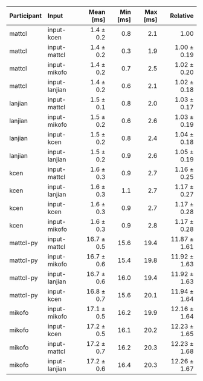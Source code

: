 | Participant | Input | Mean [ms] | Min [ms] | Max [ms] | Relative |
|:---|:---|---:|---:|---:|---:|
| mattcl | input-kcen | 1.4 ± 0.2 | 0.8 | 2.1 | 1.00 |
| mattcl | input-mattcl | 1.4 ± 0.2 | 0.3 | 1.9 | 1.00 ± 0.19 |
| mattcl | input-mikofo | 1.4 ± 0.2 | 0.7 | 2.5 | 1.02 ± 0.20 |
| mattcl | input-lanjian | 1.4 ± 0.2 | 0.6 | 2.1 | 1.02 ± 0.18 |
| lanjian | input-mattcl | 1.5 ± 0.1 | 0.8 | 2.0 | 1.03 ± 0.17 |
| lanjian | input-mikofo | 1.5 ± 0.2 | 0.6 | 2.6 | 1.03 ± 0.19 |
| lanjian | input-kcen | 1.5 ± 0.2 | 0.8 | 2.4 | 1.04 ± 0.18 |
| lanjian | input-lanjian | 1.5 ± 0.2 | 0.9 | 2.6 | 1.05 ± 0.19 |
| kcen | input-mattcl | 1.6 ± 0.3 | 0.9 | 2.7 | 1.16 ± 0.25 |
| kcen | input-lanjian | 1.6 ± 0.3 | 1.1 | 2.7 | 1.17 ± 0.27 |
| kcen | input-kcen | 1.6 ± 0.3 | 0.9 | 2.7 | 1.17 ± 0.28 |
| kcen | input-mikofo | 1.6 ± 0.3 | 0.9 | 2.8 | 1.17 ± 0.28 |
| mattcl-py | input-mattcl | 16.7 ± 0.5 | 15.6 | 19.4 | 11.87 ± 1.61 |
| mattcl-py | input-mikofo | 16.7 ± 0.6 | 15.4 | 19.8 | 11.92 ± 1.63 |
| mattcl-py | input-lanjian | 16.7 ± 0.6 | 16.0 | 19.4 | 11.92 ± 1.63 |
| mattcl-py | input-kcen | 16.8 ± 0.7 | 15.6 | 20.1 | 11.94 ± 1.64 |
| mikofo | input-mikofo | 17.1 ± 0.5 | 16.2 | 19.9 | 12.16 ± 1.64 |
| mikofo | input-kcen | 17.2 ± 0.5 | 16.1 | 20.2 | 12.23 ± 1.65 |
| mikofo | input-mattcl | 17.2 ± 0.7 | 16.2 | 20.3 | 12.23 ± 1.68 |
| mikofo | input-lanjian | 17.2 ± 0.6 | 16.4 | 20.3 | 12.26 ± 1.67 |
